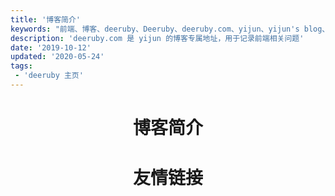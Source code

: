```yaml
---
title: '博客简介'
keywords: "前端、博客、deeruby、Deeruby、deeruby.com、yijun、yijun's blog、JavaScript、vue、react、es6、uni-app、nodejs"
description: 'deeruby.com 是 yijun 的博客专属地址，用于记录前端相关问题'
date: '2019-10-12'
updated: '2020-05-24'
tags:
 - 'deeruby 主页'
---
```


# <h1 style="text-align: center; margin-bottom: 40px;">博客简介</h1>

<ArticlesHome/>

### <h1 style="text-align: center; margin-bottom: 40px;">友情链接</h1>

<FriendLinkCard/>
